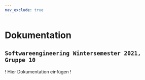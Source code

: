 ```yaml
---
nav_exclude: true
---
```


# Dokumentation
`Softwareengineering Wintersemester 2021, Gruppe 10`
---
! Hier Dokumentation einfügen !
